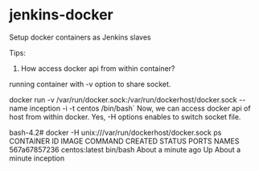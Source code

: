 # jenkins-docker
Setup docker containers as Jenkins slaves

Tips:
1. How access docker api from within container?

running container with -v option to share socket.

docker run -v /var/run/docker.sock:/var/run/dockerhost/docker.sock  --name inception -i -t centos /bin/bash`
Now, we can access docker api of host from within docker.
Yes, -H options enables to switch socket file.

bash-4.2# docker -H unix:///var/run/dockerhost/docker.sock ps
CONTAINER ID        IMAGE               COMMAND             CREATED              STATUS              PORTS               NAMES
567a67857236        centos:latest       bin/bash            About a minute ago   Up About a minute                       inception
